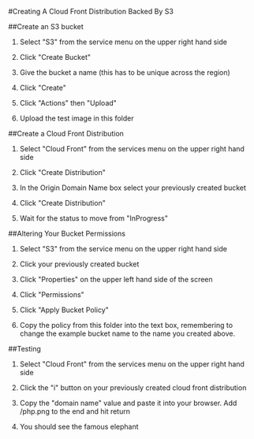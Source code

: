 #Creating A Cloud Front Distribution Backed By S3

##Create an S3 bucket

1. Select "S3" from the service menu on the upper right hand side

2. Click "Create Bucket"

3. Give the bucket a name (this has to be unique across the region)

4. Click "Create"

5. Click "Actions" then "Upload"

6. Upload the test image in this folder

##Create a Cloud Front Distribution

1. Select "Cloud Front" from the services menu on the upper right hand side

2. Click "Create Distribution"

3. In the Origin Domain Name box select your previously created bucket

4. Click "Create Distribution"

5. Wait for the status to move from "InProgress" 

##Altering Your Bucket Permissions

1. Select "S3" from the service menu on the upper right hand side

2. Click your previously created bucket

3. Click "Properties" on the upper left hand side of the screen

4. Click "Permissions"

5. Click "Apply Bucket Policy"

6. Copy the policy from this folder into the text box, remembering to change the example bucket name to the name you created above. 

##Testing

1. Select "Cloud Front" from the services menu on the upper right hand side

2. Click the "i" button on your previously created cloud front distribution

3. Copy the "domain name" value and paste it into your browser. Add /php.png to the end and hit return

4. You should see the famous elephant